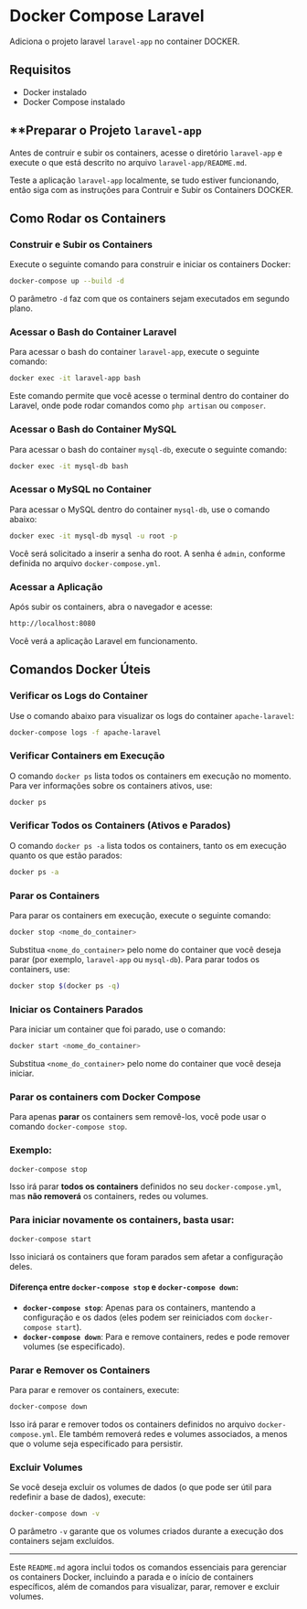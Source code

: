 # **Docker Compose Laravel**

Adiciona o projeto laravel `laravel-app` no container DOCKER.

## **Requisitos**

- Docker instalado
- Docker Compose instalado

## **Preparar o Projeto `laravel-app`

Antes de contruir e subir os containers, acesse o diretório `laravel-app` e execute o que está descrito no arquivo `laravel-app/README.md`.

Teste a aplicação `laravel-app` localmente, se tudo estiver funcionando, então siga com as instruções para Contruir e Subir os Containers DOCKER.

## **Como Rodar os Containers**

### **Construir e Subir os Containers**

Execute o seguinte comando para construir e iniciar os containers Docker:

```bash
docker-compose up --build -d
```

O parâmetro `-d` faz com que os containers sejam executados em segundo plano.

### **Acessar o Bash do Container Laravel**

Para acessar o bash do container `laravel-app`, execute o seguinte comando:

```bash
docker exec -it laravel-app bash
```

Este comando permite que você acesse o terminal dentro do container do Laravel, onde pode rodar comandos como `php artisan` ou `composer`.

### **Acessar o Bash do Container MySQL**

Para acessar o bash do container `mysql-db`, execute o seguinte comando:

```bash
docker exec -it mysql-db bash
```

### **Acessar o MySQL no Container**

Para acessar o MySQL dentro do container `mysql-db`, use o comando abaixo:

```bash
docker exec -it mysql-db mysql -u root -p
```

Você será solicitado a inserir a senha do root. A senha é `admin`, conforme definida no arquivo `docker-compose.yml`.

### **Acessar a Aplicação**

Após subir os containers, abra o navegador e acesse:

```bash
http://localhost:8080
```

Você verá a aplicação Laravel em funcionamento.

## **Comandos Docker Úteis**

### **Verificar os Logs do Container**

Use o comando abaixo para visualizar os logs do container `apache-laravel`:

```bash
docker-compose logs -f apache-laravel
```

### **Verificar Containers em Execução**

O comando `docker ps` lista todos os containers em execução no momento. Para ver informações sobre os containers ativos, use:

```bash
docker ps
```

### **Verificar Todos os Containers (Ativos e Parados)**

O comando `docker ps -a` lista todos os containers, tanto os em execução quanto os que estão parados:

```bash
docker ps -a
```

### **Parar os Containers**

Para parar os containers em execução, execute o seguinte comando:

```bash
docker stop <nome_do_container>
```

Substitua `<nome_do_container>` pelo nome do container que você deseja parar (por exemplo, `laravel-app` ou `mysql-db`). Para parar todos os containers, use:

```bash
docker stop $(docker ps -q)
```

### **Iniciar os Containers Parados**

Para iniciar um container que foi parado, use o comando:

```bash
docker start <nome_do_container>
```

Substitua `<nome_do_container>` pelo nome do container que você deseja iniciar.

### Parar os containers com Docker Compose

Para apenas **parar** os containers sem removê-los, você pode usar o comando `docker-compose stop`.

### Exemplo:

```bash
docker-compose stop
```

Isso irá parar **todos os containers** definidos no seu `docker-compose.yml`, mas **não removerá** os containers, redes ou volumes.

### Para iniciar novamente os containers, basta usar:

```bash
docker-compose start
```

Isso iniciará os containers que foram parados sem afetar a configuração deles.

#### Diferença entre `docker-compose stop` e `docker-compose down`:
- **`docker-compose stop`**: Apenas para os containers, mantendo a configuração e os dados (eles podem ser reiniciados com `docker-compose start`).
- **`docker-compose down`**: Para e remove containers, redes e pode remover volumes (se especificado).

### **Parar e Remover os Containers**

Para parar e remover os containers, execute:

```bash
docker-compose down
```

Isso irá parar e remover todos os containers definidos no arquivo `docker-compose.yml`. Ele também removerá redes e volumes associados, a menos que o volume seja especificado para persistir.

### **Excluir Volumes**

Se você deseja excluir os volumes de dados (o que pode ser útil para redefinir a base de dados), execute:

```bash
docker-compose down -v
```

O parâmetro `-v` garante que os volumes criados durante a execução dos containers sejam excluídos.

---

Este `README.md` agora inclui todos os comandos essenciais para gerenciar os containers Docker, incluindo a parada e o início de containers específicos, além de comandos para visualizar, parar, remover e excluir volumes.